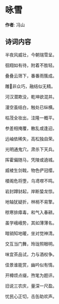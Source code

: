 # 咏雪

**作者**: 冯山

## 诗词内容

半夜风威壮，今朝瑞雪呈。

徊翔如有待，附着不胜轻。

叠叠云筛下，番番雨簇成。

雕𫔔非众巧，融结似无精。

河汉潜欺没，乾坤欲混并。

漫空虽结白，触处已纵横。

枯茂全妆出，洼隆一概平。

参差相掩覆，散乱或逢迎。

远岫依稀失，高松独自荣。

光明通鬼穴，肃杀下天兵。

挥霍偏随马，凭陵或遶城。

威棱生剑戟，物色俨冠缨。

楼阁危将堕，乌鸢噤不鸣。

岩封蹲豺起，岸断蛰龙惊。

地轴犹疑折，林梢不易擎。

秾寒排瘴毒，和气入春耕。

虽学峨峨势，其如薄薄名。

暗销知地暖，坐对觉神清。

交互当门舞，玲珑照眼明。

味宜茶品试，力与酒权争。

佳景谁能赏，幽吟似有情。

开樽烦点缀，喣笔为题评。

旧说三农庆，量深一尺盈。

忧民心正切，击缶助欢声。


